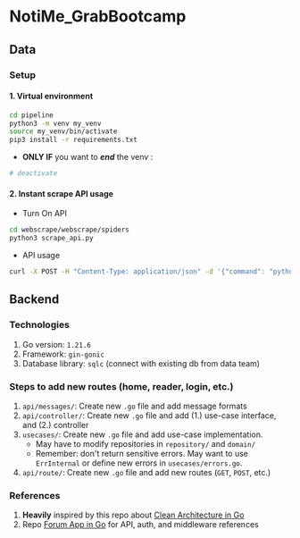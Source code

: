 # NotiMe_GrabBootcamp
## Data
### Setup
#### 1. Virtual environment
```bash
cd pipeline
python3 -m venv my_venv
source my_venv/bin/activate
pip3 install -r requirements.txt
```
- **ONLY IF** you want to ***end*** the venv : 
```bash
# deactivate
```

#### 2. Instant scrape API usage
- Turn On API
```bash
cd webscrape/webscrape/spiders
python3 scrape_api.py
```
- API usage
```bash
curl -X POST -H "Content-Type: application/json" -d '{"command": "python3 linkscrape.py https://www.startdataengineering.com/post/"}' http://127.0.0.1:5000/execute_command
```
## Backend
### Technologies

1. Go version: `1.21.6`
1. Framework: `gin-gonic`
2. Database library: `sqlc` (connect with existing db from data team)

### Steps to add new routes (home, reader, login, etc.)
1. `api/messages/`: Create new `.go` file and add message formats
2. `api/controller/`: Create new `.go` file and add (1.) use-case interface, and (2.) controller
3. `usecases/`: Create new `.go` file and add use-case implementation.
   - May have to modify repositories in `repository/` and `domain/`
   - Remember: don't return sensitive errors. May want to use `ErrInternal` or define new errors in `usecases/errors.go`.
4. `api/route/`: Create new `.go` file and add new routes (`GET`, `POST`, etc.)

### References

1. **Heavily** inspired by this repo
   about [Clean Architecture in Go](https://github.com/amitshekhariitbhu/go-backend-clean-architecture/tree/main)
2. Repo [Forum App in Go](https://github.com/victorsteven/Forum-App-Go-Backend) for API, auth, and middleware references
